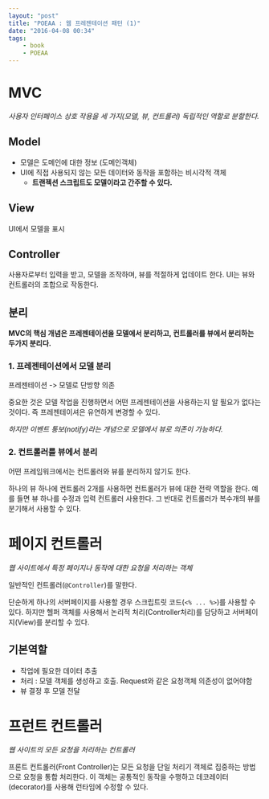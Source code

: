 ```yaml
---
layout: "post"
title: "POEAA : 웹 프레젠테이션 패턴 (1)"
date: "2016-04-08 00:34"
tags:
    - book
    - POEAA
---
```


# MVC

_사용자 인터페이스 상호 작용을 세 가지(모델, 뷰, 컨트롤러) 독립적인 역할로 분할한다._



## Model

- 모델은 도메인에 대한 정보 (도메인객체)
- UI에 직접 사용되지 않는 모든 데이터와 동작을 포함하는 비시각적 객체
    - **트랜젝션 스크립트도 모델이라고 간주할 수 있다.**

## View

UI에서 모델을 표시

## Controller

사용자로부터 입력을 받고, 모델을 조작하며, 뷰를 적절하게 업데이트 한다. UI는 뷰와 컨트롤러의 조합으로 작동한다.

## 분리

**MVC의 핵심 개념은 프레젠테이션을 모델에서 분리하고, 컨트롤러를 뷰에서 분리하는 두가지 분리다.**

### 1. 프레젠테이션에서 모델 분리

프레젠테이션 -> 모델로 단방향 의존

중요한 것은 모델 작업을 진행하면서 어떤 프레젠테이션을 사용하는지 알 필요가 없다는 것이다. 즉 프레젠테이셔은 유연하게 변경할 수 있다.

_하지만 이벤트 통보(notify)라는 개념으로 모델에서 뷰로 의존이 가능하다._

### 2. 컨트롤러를 뷰에서 분리

어떤 프레임워크에서는 컨트롤러와 뷰를 분리하지 않기도 한다.

하나의 뷰 하나에 컨트롤러 2개를 사용하면 컨트롤러가 뷰에 대한 전략 역할을 한다.
예를 들면 뷰 하나를 수정과 입력 컨트롤러 사용한다. 그 반대로 컨트롤러가 복수개의 뷰를 분기해서 사용할 수 있다.

# 페이지 컨트롤러

_웹 사이트에서 특정 페이지나 동작에 대한 요청을 처리하는 객체_

일반적인 컨트롤러(`@Controller`)를 말한다.

단순하게 하나의 서버페이지를 사용할 경우 스크립트릿 코드(`<% ... %>`)를 사용할 수 있다.
하지만 헬퍼 객체를 사용해서 논리적 처리(Controller처리)를 담당하고 서버페이지(View)를 분리할 수 있다.

## 기본역할

- 작업에 필요한 데이터 추출
- 처리 : 모델 객체를 생성하고 호출. Request와 같은 요청객체 의존성이 없어야함
- 뷰 결정 후 모델 전달


# 프런트 컨트롤러

_웹 사이트의 모든 요청을 처리하는 컨트롤러_

프론트 컨트롤러(Front Controller)는 모든 요청을 단일 처리기 객체로 집중하는 방법으로 요청을 통합 처리한다.
이 객체는 공통적인 동작을 수행하고 데코레이터(decorator)를 사용해 런타임에 수정할 수 있다.
